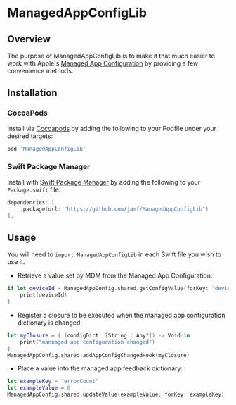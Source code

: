 # ManagedAppConfigLib

## Overview
The purpose of ManagedAppConfigLib is to make it that much easier to work with Apple's [Managed App Configuration](https://developer.apple.com/library/content/samplecode/sc2279/Introduction/Intro.html) by providing a few convenience methods.
 
## Installation

### CocoaPods

Install via [Cocoapods](https://guides.cocoapods.org/using/getting-started.html) by adding the following to your Podfile under your desired targets:

```ruby
pod 'ManagedAppConfigLib'
```

### Swift Package Manager

Install with [Swift Package Manager](https://github.com/apple/swift-package-manager) by adding the following to your `Package.swift` file:

```swift
dependencies: [
    .package(url: "https://github.com/jamf/ManagedAppConfigLib")
],
```

## Usage
You will need to `import ManagedAppConfigLib` in each Swift file you wish to use it.

* Retrieve a value set by MDM from the Managed App Configuration:
```swift
if let deviceId = ManagedAppConfig.shared.getConfigValue(forKey: "deviceId") as? String {
    print(deviceId)
}
```

* Register a closure to be executed when the managed app configuration dictionary is changed:
```swift
let myClosure = { (configDict: [String : Any?]) -> Void in
    print("mannaged app configuration changed")
}
ManagedAppConfig.shared.addAppConfigChangedHook(myClosure)

```

* Place a value into the managed app feedback dictionary:
```swift
let exampleKey = "errorCount"
let exampleValue = 0
ManagedAppConfig.shared.updateValue(exampleValue, forKey: exampleKey)

```

